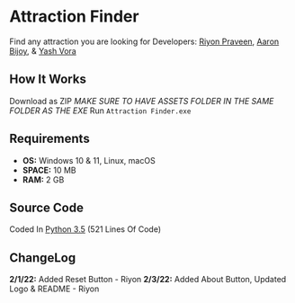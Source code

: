 # Attraction Finder
Find any attraction you are looking for
Developers: [Riyon Praveen](https://github.com/Dev-SkyLab), [Aaron Bijoy](https://github.com/DoubleAron5), & [Yash Vora](https://github.com/yashvora317)

## How It Works
Download as ZIP
*MAKE SURE TO HAVE ASSETS FOLDER IN THE SAME FOLDER AS THE EXE*
Run `Attraction Finder.exe`

## Requirements
* **OS:** Windows 10 & 11, Linux, macOS
* **SPACE:** 10 MB
* **RAM:** 2 GB

## Source Code
Coded In [Python 3.5](https://github.com/Dev-SkyLab/AttractionFinder/blob/main/sourcecode.py) (521 Lines Of Code)

## ChangeLog
**2/1/22:** Added Reset Button - Riyon
**2/3/22:** Added About Button, Updated Logo & README - Riyon

